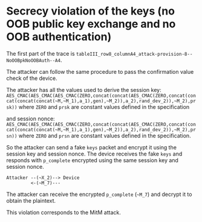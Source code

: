 # Secrecy violation of the keys (no OOB public key exchange and no OOB authentication)

The first part of the trace is `tableIII_row8_columnA4_attack-provision-8--NoOOBpkNoOOBAuth--A4`.

The attacker can follow the same procedure to pass the confirmation value check of the device.

The attacker has all the values used to derive the session key:
`AES_CMAC(AES_CMAC(AES_CMAC(ZERO,concat(concat(AES_CMAC(ZERO,concat(concat(concat(concat(~M,~M_1),a_1),gen),~M_2)),a_2),rand_dev_2)),~M_2),prsk))` where `ZERO` and `prsk` are constant values defined in the specification

and session nonce:
`AES_CMAC(AES_CMAC(AES_CMAC(ZERO,concat(concat(AES_CMAC(ZERO,concat(concat(concat(concat(~M,~M_1),a_1),gen),~M_2)),a_2),rand_dev_2)),~M_2),prsn))` where `ZERO` and `prsn` are constant values defined in the specification.

So the attacker can send a fake `keys` packet and encrypt it using the session key and session nonce.
The device receives the fake `keys` and responds with `p_complete` encrypted using the same session key and session nonce.
```
Attacker --(~X_2)--> Device
         <-(~M_7)---
```

The attacker can receive the encrypted `p_complete` (`~M_7`) and decrypt it to obtain the plaintext.

This violation corresponds to the MitM attack.